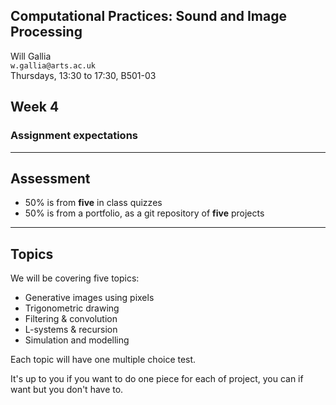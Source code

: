 ## Computational Practices: Sound and Image Processing

Will Gallia  
`w.gallia@arts.ac.uk`  
Thursdays, 13:30 to 17:30, B501-03


## Week 4
### Assignment expectations

---

## Assessment 

- 50% is from **five** in class quizzes
- 50% is from a portfolio, as a git repository of **five** projects

---

## Topics

We will be covering five topics:

- Generative images using pixels
- Trigonometric drawing
- Filtering & convolution
- L-systems & recursion
- Simulation and modelling

Each topic will have one multiple choice test.

It's up to you if you want to do one piece for each of project, you can if want but you don't have to.

